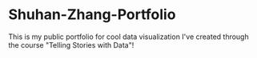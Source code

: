 # Shuhan-Zhang-Portfolio
This is my public portfolio for cool data visualization I've created through the course "Telling Stories with Data"!
